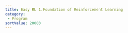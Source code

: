 ```yaml
---
title: Easy RL 1.Foundation of Reinforcement Learning
category:
 - Program
sortValue: 20003
---
```

